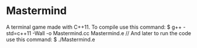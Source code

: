# Mastermind
A terminal game made with C++11.
To compile use this command:
$ g++ -std=c++11 -Wall -o Mastermind.cc  Mastermind.e
// And later to run the code use this command:
$ ./Mastermind.e
